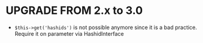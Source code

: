 # UPGRADE FROM 2.x to 3.0

* `$this->get('hashids')` is not possible anymore since it is a bad practice.
Require it on parameter via HashidInterface

